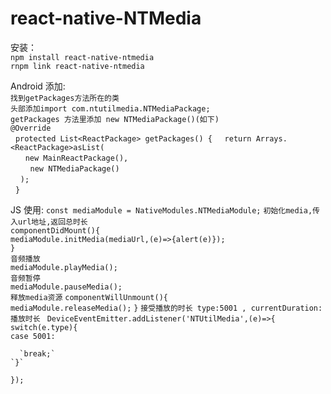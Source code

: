 # react-native-NTMedia

安装：  
    `npm install react-native-ntmedia`  
    `rnpm link react-native-ntmedia`  
      
Android 添加:  
  `找到getPackages方法所在的类`    
  `头部添加import com.ntutilmedia.NTMediaPackage;`   
  `getPackages 方法里添加 new NTMediaPackage()(如下)`  
  `@Override`   
    `protected List<ReactPackage> getPackages() {` 
      `return Arrays.<ReactPackage>asList(`  
         `new MainReactPackage(),`  
         `new NTMediaPackage()`  
      `);`  
    `}`  
      
JS 使用:
    `const mediaModule = NativeModules.NTMediaModule;`
    `初始化media,传入url地址,返回总时长`  
    `componentDidMount(){`  
    `mediaModule.initMedia(mediaUrl,(e)=>{alert(e)});`  
    `}`  
    `音频播放`  
    `mediaModule.playMedia();`  
    `音频暂停`  
    `mediaModule.pauseMedia();`  
    `释放media资源`
    `componentWillUnmount(){`  
    `mediaModule.releaseMedia();`
    `}`
    `接受播放的时长 type:5001 , currentDuration:播放时长 `
     `DeviceEventEmitter.addListener('NTUtilMedia',(e)=>{`  
    `switch(e.type){`  
      `case 5001:`  
            
      `break;`  
    `}`  
  `});`
